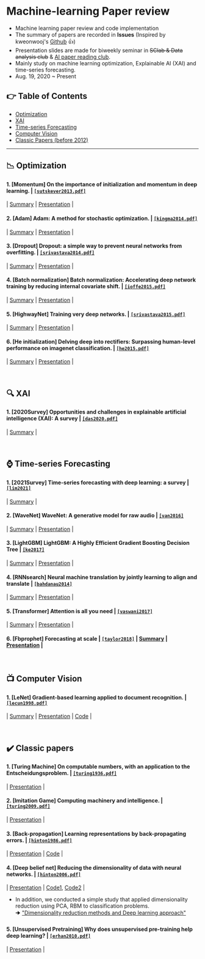 # Machine-learning Paper review
- Machine learning paper review and code implementation
- The summary of papers are recorded in **Issues** (Inspired by kweonwooj's [Github](https://github.com/kweonwooj/papers/issues) :thumbsup:)
- Presentation slides are made for biweekly seminar in ~~SClab & Data analysis club~~ & [AI paper reading club](https://dirt-energy-845.notion.site/AI-8cf628b189774b4b9e05efaf84b20033).
- Mainly study on machine learning optimization, Explainable AI (XAI) and time-series forecasting.
- Aug. 19, 2020 ~ Present


## 👉 Table of Contents
- [Optimization](#chart_with_downwards_trend-optimization)
- [XAI](#mag-XAI)
- [Time-series Forecasting](#watch-Time-series-Forecasting)
- [Computer Vision](#tv-computer-vision)
- [Classic Papers (before 2012)](#heavy_check_mark-classic-papers)
-----------------------
## :chart_with_downwards_trend: Optimization
#### 1. [Momentum] On the importance of initialization and momentum in deep learning. | [`[sutskever2013.pdf]`](http://proceedings.mlr.press/v28/sutskever13.pdf)
| [Summary](https://github.com/OH-Seoyoung/Machine-learning_Paper_review/issues/1) | [Presentation](https://github.com/OH-Seoyoung/Machine-learning_Paper_review/blob/master/Optimization/1_Initialization_and_Momentum/20210813_Initialization_and_Momentum.pdf) |

#### 2. [Adam] Adam: A method for stochastic optimization. | [`[kingma2014.pdf]`](https://arxiv.org/pdf/1412.6980.pdf)
| [Summary](https://github.com/OH-Seoyoung/Machine-learning_Paper_review/issues/2) | [Presentation](https://github.com/OH-Seoyoung/Machine-learning_Paper_review/blob/master/Optimization/2_ADAM/20210826_Adaptive_moment_estimation.pdf) |

#### 3. [Dropout] Dropout: a simple way to prevent neural networks from overfitting. | [`[srivastava2014.pdf]`](https://www.jmlr.org/papers/volume15/srivastava14a/srivastava14a.pdf?utm_campaign=buffer&utm_content=buffer79b43&utm_medium=social&utm_source=twitter.com)
| [Summary](https://github.com/OH-Seoyoung/Machine-learning_Paper_review/issues/3) | [Presentation](https://github.com/OH-Seoyoung/Machine-learning_Paper_review/blob/master/Optimization/3_Dropout/20210907_Dropout.pdf) |   

#### 4. [Batch normalization] Batch normalization: Accelerating deep network training by reducing internal covariate shift. | [`[ioffe2015.pdf]`](https://arxiv.org/pdf/1502.03167.pdf)
| [Summary](https://github.com/OH-Seoyoung/Machine-learning_Paper_review/issues/4) | [Presentation](https://github.com/OH-Seoyoung/Machine-learning_Paper_review/blob/master/Optimization/4_Batch_normalization/20211005_Batch_normalization.pdf) |  

#### 5. [HighwayNet] Training very deep networks. | [`[srivastava2015.pdf]`](https://arxiv.org/pdf/1507.06228.pdf)
| [Summary](https://github.com/OH-Seoyoung/Machine-learning_Paper_review/issues/5) | [Presentation](https://github.com/OH-Seoyoung/Machine-learning_Paper_review/blob/master/Optimization/5_HighwayNet/20211019_HighwayNet_Training_very_deep_networks.pdf) |

#### 6. [He initialization] Delving deep into rectifiers: Surpassing human-level performance on imagenet classification. | [`[he2015.pdf]`](https://arxiv.org/pdf/1502.01852.pdf)
| [Summary](https://github.com/OH-Seoyoung/Machine-learning_Paper_review/issues/6) | [Presentation](https://github.com/OH-Seoyoung/Machine-learning_Paper_review/blob/master/Optimization/6_He_initialization/20211102_He_initialization.pdf) |  

<a href='#table-of-contents'></a>
<br/>
  
## :mag: XAI
#### 1. [2020Survey] Opportunities and challenges in explainable artificial intelligence (XAI): A survey | [`[das2020.pdf]`](https://arxiv.org/pdf/2006.11371.pdf)
| [Summary](https://github.com/OH-Seoyoung/Machine-learning_Paper_review/issues/8) |  

<a href='#table-of-contents'></a>
<br/>


## :watch: Time-series Forecasting
#### 1. [2021Survey] Time-series forecasting with deep learning: a survey | [`[lim2021]`](https://arxiv.org/pdf/2004.13408.pdf)
| [Summary](https://github.com/OH-Seoyoung/Machine-learning_Paper_review/issues/9) |

#### 2. [WaveNet] WaveNet: A generative model for raw audio | [`[van2016]`](https://arxiv.org/abs/1609.03499)
| [Summary](https://github.com/OH-Seoyoung/Machine-learning_Paper_review/issues/10) | [Presentation](https://github.com/OH-Seoyoung/Machine-learning_Paper_review/blob/master/Time-series_forecasting/20220303_Wavenet.pdf) |

#### 3. [LightGBM] LightGBM: A Highly Efficient Gradient Boosting Decision Tree | [`[ke2017]`](https://proceedings.neurips.cc/paper/2017/file/6449f44a102fde848669bdd9eb6b76fa-Paper.pdf)
| [Summary](https://github.com/OH-Seoyoung/Machine-learning_Paper_review/issues/11) | [Presentation](https://github.com/OH-Seoyoung/Machine-learning_Paper_review/blob/master/Time-series_forecasting/20220331_LightGBM.pdf) |

#### 4. [RNNsearch] Neural machine translation by jointly learning to align and translate | [`[bahdanau2014]`](https://arxiv.org/pdf/1409.0473.pdf)
| [Summary](https://github.com/standing-o/Machine-learning_Paper_review/issues/12) | [Presentation](https://github.com/standing-o/Machine-learning_Paper_review/blob/master/Time-series_forecasting/20220504_RNNsearch.pdf) |

#### 5. [Transformer] Attention is all you need | [`[vaswani2017]`](https://arxiv.org/abs/1706.03762)
| [Summary](https://github.com/standing-o/Machine-learning_Paper_review/issues/13) | [Presentation](https://github.com/standing-o/Machine-learning_Paper_review/blob/master/Time-series_forecasting/20220526_Transformer.pdf) |

#### 6. [Fbprophet] Forecasting at scale | [`[taylor2018]`]() | [Summary](https://github.com/standing-o/Machine-learning_Paper_review/issues/14) | [Presentation]() |

<a href='#table-of-contents'></a>
<br/>

## :tv: Computer Vision
#### 1. [LeNet] Gradient-based learning applied to document recognition. | [`[lecun1998.pdf]`](https://ieeexplore.ieee.org/stamp/stamp.jsp?arnumber=726791&casa_token=ElGW6XRIra8AAAAA:UDZPHfQO58TTOxZo5Kw-gSpmwo9t7DWe4u197dJuKNUwJ-ZI1TomItrS-7PL0eqnnNXKalMY_Q)
| [Summary](https://github.com/OH-Seoyoung/Machine-learning_Paper_review/issues/7) | [Presentation](https://github.com/OH-Seoyoung/Machine-learning_Paper_review/blob/master/Computer_vision/1_Lenet/20201201_Lenet.pdf) | [Code](https://github.com/OH-Seoyoung/Machine-learning_Paper_review/blob/master/Computer_vision/1_Lenet/Simple_implementation_of_CNN.ipynb) |

<a href='#table-of-contents'></a>
<br/>
  
## :heavy_check_mark: Classic papers
#### 1. [Turing Machine] On computable numbers, with an application to the Entscheidungsproblem. | [`[turing1936.pdf]`](https://www.wolframscience.com/prizes/tm23/images/Turing.pdf)
| [Presentation](https://github.com/OH-Seoyoung/Machine-learning_Paper_review/blob/master/Classic_papers/1_Turing_Machine/20200929_Turing_Machine.pdf) | 

#### 2. [Imitation Game] Computing machinery and intelligence. | [`[turing2009.pdf]`](http://www.cse.chalmers.se/~aikmitr/papers/Turing.pdf#page=442)
| [Presentation](https://github.com/OH-Seoyoung/Machine-learning_Paper_review/blob/master/Classic_papers/2_Imitation_Game/20201006_Imitation_game.pdf) |

#### 3. [Back-propagation] Learning representations by back-propagating errors. | [`[hinton1986.pdf]`](http://www.cs.toronto.edu/~hinton/absps/naturebp.pdf)
| [Presentation](https://github.com/OH-Seoyoung/Machine-learning_Paper_review/blob/master/Classic_papers/3_Back-Propagation/20201110_Back-Propagation.pdf) | [Code](https://github.com/OH-Seoyoung/Machine-learning_Paper_review/blob/master/Classic_papers/3_Back-Propagation/Simple_implementation_of_back-propagation.ipynb) |

#### 4. [Deep belief net] Reducing the dimensionality of data with neural networks. | [`[hinton2006.pdf]`](https://citeseerx.ist.psu.edu/viewdoc/download?doi=10.1.1.459.3788&rep=rep1&type=pdf)
| [Presentation](https://github.com/OH-Seoyoung/Machine-learning_Paper_review/blob/master/Classic_papers/4_Dimensionality_Reduction_DBN/20210121_Dimensionality_Reduction_DBN.pdf) | [Code1](https://github.com/OH-Seoyoung/Machine-learning_Paper_review/blob/master/Classic_papers/4_Dimensionality_Reduction_DBN/AE_and_PCA/Multi-layer_Autoencoder_and_PCA.ipynb), [Code2](https://github.com/OH-Seoyoung/Machine-learning_Paper_review/tree/master/Classic_papers/4_Dimensionality_Reduction_DBN/RBM_and_PCA_with_MNIST) |

- In addition, we conducted a simple study that applied dimensionality reduction using PCA, RBM to classification problems.  
🠊 ["Dimensionality reduction methods and Deep learning approach"](https://github.com/OH-Seoyoung/Machine-learning_Paper_review/blob/master/Classic_papers/4_Dimensionality_Reduction_DBN/RBM_and_PCA_with_MNIST/Poster.pdf)

#### 5. [Unsupervised Pretraining] Why does unsupervised pre-training help deep learning? | [`[erhan2010.pdf]`](http://proceedings.mlr.press/v9/erhan10a/erhan10a.pdf) 
| [Presentation](https://github.com/OH-Seoyoung/Machine-learning_Paper_review/blob/master/Classic_papers/5_Unsupervised_Pre-training/20210204_Unsupervised_Pre-training.pdf) | 

<a href='#table-of-contents'></a>
